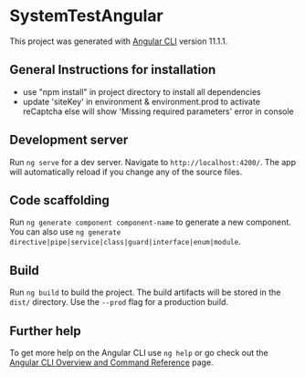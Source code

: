 # SystemTestAngular

This project was generated with [Angular CLI](https://github.com/angular/angular-cli) version 11.1.1.

## General Instructions for installation

- use "npm install" in project directory to install all dependencies
- update 'siteKey' in environment & environment.prod to activate reCaptcha else will show 'Missing required parameters' error in console

## Development server

Run `ng serve` for a dev server. Navigate to `http://localhost:4200/`. The app will automatically reload if you change any of the source files.

## Code scaffolding

Run `ng generate component component-name` to generate a new component. You can also use `ng generate directive|pipe|service|class|guard|interface|enum|module`.

## Build

Run `ng build` to build the project. The build artifacts will be stored in the `dist/` directory. Use the `--prod` flag for a production build.

## Further help

To get more help on the Angular CLI use `ng help` or go check out the [Angular CLI Overview and Command Reference](https://angular.io/cli) page.
